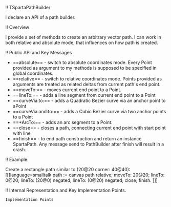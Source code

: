 !! TSpartaPathBuilder

I declare an API of a path builder.

!! Overview

I provide a set of methods to create an arbitrary vector path.
I can work in both relative and absolute mode, that influences on how path is created.

!! Public API and Key Messages

- ==absolute== - switch to absolute coordinates mode. Every Point provided as argument to my methods is supposed to be specified in global coordinates.
- ==relative== - switch to relative coordinates mode. Points provided as arguments are treated as related deltas from current path's end point.
- ==moveTo:== - moves current end point to a Point.
- ==lineTo:== - adds a line segment from current end point to a Point
- ==curveVia:to:== - adds a Quadratic Bezier curve via an anchor point to aPoint
- ==curveVia:and:to:== - adds a Cubic Bezier curve via two anchor points to a Point
- ==*ArcTo:== - adds an arc segment to a Point.
- ==close== - closes a path, connecting current end point with start point with line
- ==finish== - to end path construction and return an instance SpartaPath. Any message send to PathBuilder after finish will result in a crash.

!! Example:

Create a rectangle path similar to (20@20 corner: 40@40):
[[[language=smalltalk
path := canvas path
	relative;
	moveTo: 20@20;
	lineTo: 0@20;
	lineTo: (20@0) negated;
	lineTo: (0@20) negated;
	close;
	finish.
]]]

!! Internal Representation and Key Implementation Points.


    Implementation Points
